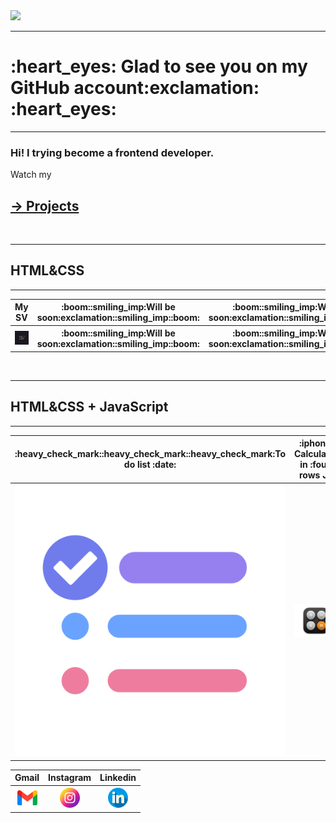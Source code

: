 <img src="Gif/halpern_ukraine_hack.gif">
<hr>
<h1>:heart_eyes: Glad to see you on my GitHub account:exclamation: :heart_eyes:</h1>

<hr>
<p><h3>Hi! I trying become a frontend developer.</h3></p>
<p>Watch my<a href="https://github.com/RomanDelinkevych?tab=repositories"><h2>-> Projects</h2></a></p>
<br>
<hr>
<h2>HTML&CSS</h2>
<hr>
<table>
    <thead>
        <tr>
            <th>My SV</th>
            <th>:boom::smiling_imp:Will be soon:exclamation::smiling_imp::boom:</th>
            <th>:boom::smiling_imp:Will be soon:exclamation::smiling_imp::boom:</th>
            <th>:boom::smiling_imp:Will be soon:exclamation::smiling_imp::boom:</th>
        </tr>
    </thead>
    <tbody>
        <tr>
            <th>
                <a href="https://romandelinkevych.github.io/SV/">
                    <img src="img/SV.jpg">
                </a>
            </th>
            <th>:boom::smiling_imp:Will be soon:exclamation::smiling_imp::boom:</th>
            <th>:boom::smiling_imp:Will be soon:exclamation::smiling_imp::boom:</th>
            <th>:boom::smiling_imp:Will be soon:exclamation::smiling_imp::boom:</th>
        </tr>
    </tbody>
</table>

<br>

<hr>
<h2>HTML&CSS + JavaScript</h2>
<hr>
<table>
    <thead>
        <tr>
            <th>:heavy_check_mark::heavy_check_mark::heavy_check_mark:To do list :date:</th>
            <th>:iphone: Calculator in :four: rows JS</th>
            <th>:snowflake: Weather :zap:</th>
            <th></th>
        </tr>
    </thead>
    <tbody>
        <tr>
            <th>
                <a href="https://romandelinkevych.github.io/To-do-list/">
                    <img src="img/toDoList.png">
                </a>
            </th>
            <th>
                <a href="https://romandelinkevych.github.io/Calculator-in-4-rows-JS/">
                    <img src="img/calculator.webp">
                </a>
            </th>
            <th>
                <a href="https://romandelinkevych.github.io/Weather/">
                    <img src="img/weather.png">
                </a>
            </th>
            <th></th>
        </tr>
    </tbody>
</table>


<table>
    <tbody>
        <tr>
            <th>Gmail</th>
            <th>Instagram</th>
            <th>Linkedin</th>
        </tr>
        <tr>
            <th>
                <a href="mailto:delinkevich123@gmail.com">
                    <img src="img/gmail.png">
                </a>
            </th>
            <th>
                <a href="https://www.instagram.com/roman_delinkevych/">
                    <img src="img/instagram.png">
                </a>
            </th>
            <th>
                <a href="https://www.linkedin.com/in/roman-delinkevych-219635244/">
                    <img src="img/linkedin.png">
                </a>
            </th>
        </tr>
    </tbody>
</table>
